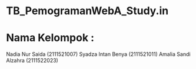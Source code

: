 # TB_PemogramanWebA_Study.in
# 
# Nama Kelompok :
Nadia Nur Saida       (2111521007)
Syadza Intan Benya    (2111521011)
Amalia Sandi Alzahra  (2111522023)
